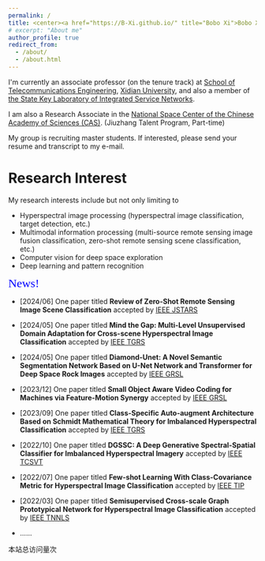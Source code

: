 ```yaml
---
permalink: /
title: <center><a href="https://B-Xi.github.io/" title="Bobo Xi">Bobo Xi (席博博)</a></center>
# excerpt: "About me"
author_profile: true
redirect_from: 
  - /about/
  - /about.html
---
```


I'm currently an associate professor (on the tenure track) at [School of Telecommunications Engineering](https://ste.xidian.edu.cn/), [Xidian University](https://www.xidian.edu.cn/), and also a member of [the State Key Laboratory of Integrated Service Networks](https://isn.xidian.edu.cn/).

I am also a Research Associate in the [National  Space Center of the Chinese Academy of Sciences (CAS)](http://english.nssc.cas.cn/). (Jiuzhang Talent Program, Part-time) 

My group is recruiting master students. If interested, please send your resume and transcript to my e-mail.



Research Interest
======
My research interests include but not only limiting to
* Hyperspectral image processing (hyperspectral image classification, target detection, etc.)
* Multimodal information processing (multi-source remote sensing image fusion classification, zero-shot remote sensing scene classification, etc.)
* Computer vision for deep space exploration
* Deep learning and pattern recognition

<font size = 5 color = blue face=STKaiti>News!</font>

* [2024/06] One paper titled **Review of Zero-Shot Remote Sensing Image Scene Classification** accepted by [IEEE JSTARS](https://ieeexplore.ieee.org/stamp/stamp.jsp?tp=&arnumber=10552052)

* [2024/05] One paper titled **Mind the Gap: Multi-Level Unsupervised Domain Adaptation for Cross-scene Hyperspectral Image Classification** accepted by [IEEE TGRS](https://ieeexplore.ieee.org/document/10543066)

* [2024/05] One paper titled **Diamond-Unet: A Novel Semantic Segmentation Network Based on U-Net Network and Transformer for Deep Space Rock Images** accepted by [IEEE GRSL](https://ieeexplore.ieee.org/document/10521789/)

* [2023/12] One paper titled **Small Object Aware Video Coding for Machines via Feature-Motion Synergy** accepted by [IEEE GRSL](https://ieeexplore.ieee.org/document/10368029)

* [2023/09] One paper titled **Class-Specific Auto-augment Architecture Based on Schmidt Mathematical Theory for Imbalanced Hyperspectral Classification** accepted by [IEEE TGRS](https://ieeexplore.ieee.org/document/10258305/)

* [2022/10] One paper titled **DGSSC: A Deep Generative Spectral-Spatial Classifier for Imbalanced Hyperspectral Imagery** accepted by [IEEE TCSVT](https://ieeexplore.ieee.org/document/9924229)

* [2022/07] One paper titled **Few-shot Learning With Class-Covariance Metric for Hyperspectral Image Classification** accepted by [IEEE TIP](https://ieeexplore.ieee.org/document/9841445/)

* [2022/03] One paper titled **Semisupervised Cross-scale Graph Prototypical Network for Hyperspectral Image Classification** accepted by [IEEE TNNLS](https://ieeexplore.ieee.org/document/9740412/)

* ......

<script async src="//busuanzi.ibruce.info/busuanzi/2.3/busuanzi.pure.mini.js"></script><span id="busuanzi_container_site_pv">本站总访问量<span id="busuanzi_value_site_pv"></span>次</span>